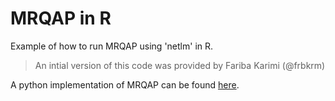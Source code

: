 # MRQAP in R
Example of how to run MRQAP using 'netlm' in R.
> An intial version of this code was provided by Fariba Karimi (@frbkrm)

A python implementation of MRQAP can be found [here](https://github.com/lisette-espin/mrqap-python "MRQAP in Python").
